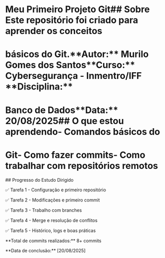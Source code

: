# Meu Primeiro Projeto Git## Sobre Este repositório foi criado para aprender os conceitos

# básicos do Git.\*\*Autor:\*\* Murilo Gomes dos Santos\*\*Curso:\*\* Cybersegurança - Inmentro/IFF \*\*Disciplina:\*\*

# Banco de Dados\*\*Data:\*\* 20/08/2025## O que estou aprendendo- Comandos básicos do

# Git- Como fazer commits- Como trabalhar com repositórios remotos



\## Progresso do Estudo Dirigido

✅ Tarefa 1 - Configuração e primeiro repositório  

✅ Tarefa 2 - Modificações e primeiro commit  

✅ Tarefa 3 - Trabalho com branches  

✅ Tarefa 4 - Merge e resolução de conflitos  

✅ Tarefa 5 - Histórico, logs e boas práticas  



\*\*Total de commits realizados:\*\* 8+ commits  

\*\*Data de conclusão:\*\* \[20/08/2025]



